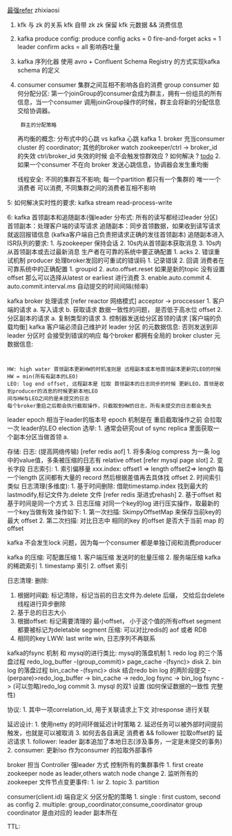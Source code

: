 [最强refer](https://blog.csdn.net/u013256816/article/details/71091774) zhixiaosi
1. kfk 与 zk 的关系
    kfk 自带 zk
    zk 保留 kfk 元数据 && 消费信息
    
2. kafka produce config: 
    produce config
    acks = 0 fire-and-forget
    acks = 1 leader confirm
    acks = all 影响吞吐量

3. kafka 序列化器
    使用 avro + Confluent Schema Registry 的方式实现kafka schema 的定义
    
4. consumer
    consumer 集群之间互相不影响各自的消费
    group consumer 如何分配分区:
        第一个joinGroup的consumer会成为群主，拥有一份组员的所有信息，当一个consumer
        调用joinGroup操作的时候，群主会将新的分配信息交给协调器。
        
        群主的分配策略
        
    再均衡的概念:
        分布式中的心跳 vs kafka 心跳
            kafka
            1. broker 充当consumer cluster 的 coordinator; 其他的broker watch zookeeper/ctrl -> broker_id 的失效 
                ctrl/broker_id 失效的时候 会不会触发惊群效应 ? 如何解决 ? [todo]()
            2. 
        如果一个consumer 不在向 broker 发送心跳信息，协调器会发生重均衡
    
    线程安全: 
        不同的集群互不影响; 每一个partition 都只有一个集群的 唯一一个消费者 可以消费, 不同集群之间的消费者互相不影响
    
    
5: 如何解决实时性的要求:
    kafka stream read-process-write
    

6: kafka 首领副本和追随副本(强leader 分布式: 所有的读写都经过leader 分区)
    首领副本：处理客户端的读写请求
    追随副本：同步首领数据，如果收到读写请求就返回报错信息 (kafka客户端自己负责把请求正确的发往首领副本)
    追随副本进入ISR队列的要求:
        1. 与zookeeper 保持会话
        2. 10s内从首领副本获取消息
        3. 10s内从首领副本或去过最新消息
    生产者在可靠的系统中要正确配置
        1. acks
        2. 错误重试机制
            producer 处理broker发回的可重试的错误码
                1. 记录错误
                2. 回调
    消费者在可靠系统中的正确配置
        1. groupid
        2. auto.offset.reset 如果是新的topic 没有设置offset 那么可以选择从latest or earliest 进行消费
        3. enable.auto.commit 
        4. auto.commit.interval.ms 自动提交的时间间隔(频率)
        
kafka broker 处理请求 [refer reactor 网络模式] acceptor -> proccesser 
    1. 客户端的请求
        a. 写入请求
        b. 获取请求
            数据一致性的问题， 是否低于高水位 offset
    2. 分区副本的请求
        a. 复制类型的请求
    3. 控制器发送给分区首领的请求
    [客户端的负载均衡] kafka 客户端必须自己维护对 leader 分区 的元数据信息: 否则发送到非leader 分区时 会接受到错误的响应
        每个broker 都拥有全局的 broker cluster 元数据信息:
             
        
#
    HW: high water 首领副本更新HW的时机准则是 远程副本或本地首领副本更新完LEO的时候 HW = min(所有有副本的LEO)
    LEO: log end offset, 远程副本是 拉取 首领副本的日志同步的时候 更新LEO，首领是收到producer的消息的时候更新本地LEO
    间与HW与LEO之间的是未提交的日志
    每个broker重启之后都会执行截取操作，只截取到HW的日志，所有未提交的日志都会失去
leader 
    epoch
        相当于leader的版本号
        epoch 机制是在 重启截取操作之前 会拉取一次 leader的LEO 
    election 选举:
        1. 通常会研究out of sync replica 里面获取一个副本分区当做首领
            a.  

存储:
    日志: (提高网络传输) [refer redis aof]
        1. 将多条log compress 为一条 log 中的value值，多条被压缩的日志有 relative offset
            [refer mysql page slot] 
        2. 变长字段
    日志索引:
        1. 索引偏移量
            xxx.index:    offset1  => length  offset2=> length
            每一个length 区间都有大量的 record 然后根据差值再去具体找 offset
        2. 时间索引
            类似
    日志清理(多维度):
        1. 基于时间删除:
            借助timestamp.index 找到最大的 lastmodify,标记文件为.delete 文件 
            [refer redis 渐进式rehash]
        2. 基于offset 和基于时间是同一个方式
        3. 日志压缩
            对同一个key的log 进行压实操作，取最新的 一个key当做有效
            操作如下:
                1. 第一次扫描: SkimpyOffsetMap 来保存当前key的最大 offset
                2. 第二次扫描: 对比日志中 相同的key 的offset 是否大于当前 map 的offset        

kafka 不会发生lock 问题，因为每一个consumer 都是单独订阅和消费producer

kafka 的压缩:
    可配置压缩 
    1. 客户端压缩
        发送时的批量压缩
    2. 服务端压缩
kafka的稀疏索引
    1. timestamp 索引
    2. offset 索引
    
日志清理:
   删除:
   1. 根据时间戳: 标记清除，标记当前的日志文件为.delete 后缀， 交给后台delete线程进行异步删除
   2. 基于总的日志大小
   2. 根据offset: 标记需要清理的 最小offset， 小于这个值的所有offset segment 都要被标记为deletable segment
   压缩: 可以对比redis的 aof 或者 RDB
   1. 相同的key LWW: last write win, 日志序列不再联系
   
kafka的fsync 机制 和 mysql的进行类比:
    mysql的落盘机制
        1. redo log 的三个落盘过程
            redo_log_buffer -(group_commit)> page_cache -(fsync)> disk
        2. bin log 的落盘过程
            bin_cache -(fsync)> disk
        结合redo bin log 的两阶段提交
            -(perpare)>redo_log_buffer  -> bin_cache -> redo_log fsync -> bin_log fsync -> (可以忽略)redo_log commit
        3. mysql 的双1 设置 (如何保证数据的一致性 完整性)   

协议:
    1. 其中一项correlation_id, 用于关联请求上下文 对response 进行关联 

延迟设计:
    1. 使用netty 的时间环做延迟计时策略
    2. 延迟任务可以被外部时间提前触发，也就是可以被取消
    3. 如何去各自满足 消费者 && follower 拉取offset的 延迟请求
        1. follower: leader 副本追加了本地日志(涉及事务，一定是未提交的事务)
        2. consumer: 更新lso 作为consumer 的拉取外部事件

broker 担当 Controller 强leader 方式 控制所有的集群事件
    1. first create zookeeper node as leader,others watch node change
    2. 监听所有的zookeeper 文件节点变更事件:
        1. isr
        2. topic
        3. partition

consumer(client.id) 端自定义 分区分配的策略 
    1. single : first custom, second as config
    2. multiple:  group_coordinator,consume_coordinator
        group coordinator 是由对应的 leader 副本所在 
        
TTL:
    